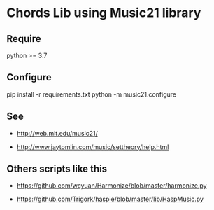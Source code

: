 # Chords Lib using Music21 library

## Require

python >= 3.7

## Configure

pip install -r requirements.txt
python -m music21.configure

## See

* http://web.mit.edu/music21/

* http://www.jaytomlin.com/music/settheory/help.html


## Others scripts like this

* https://github.com/wcyuan/Harmonize/blob/master/harmonize.py

* https://github.com/Trigork/haspie/blob/master/lib/HaspMusic.py
